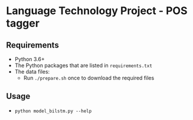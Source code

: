# Language Technology Project - POS tagger

## Requirements

 - Python 3.6+
 - The Python packages that are listed in `requirements.txt`
 - The data files:
   - Run `./prepare.sh` once to download the required files

## Usage
 - `python model_bilstm.py --help`